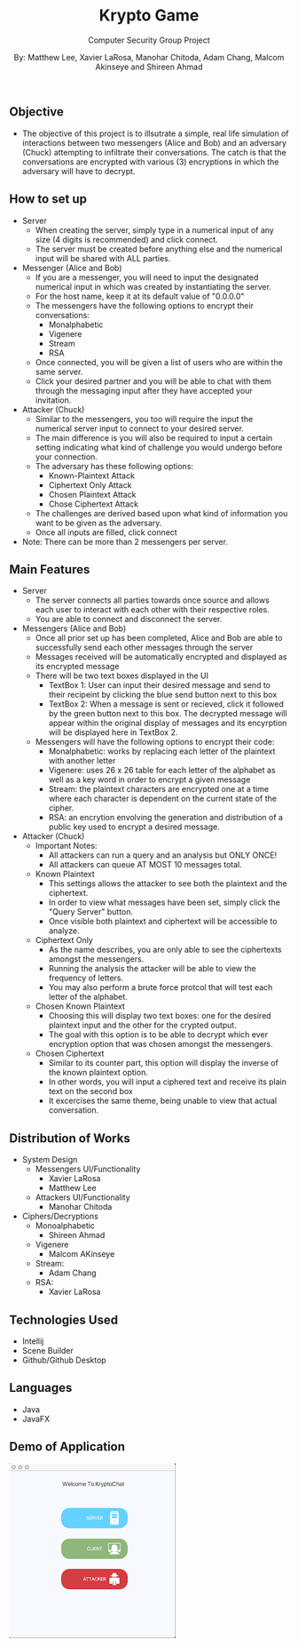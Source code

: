 <h1 align="center">Krypto Game</h1>
<p align="center">Computer Security Group Project</p>
<p align="center">By: Matthew Lee, Xavier LaRosa, Manohar Chitoda, Adam Chang, Malcom Akinseye and Shireen Ahmad</p>
<br>

## Objective

- The objective of this project is to illsutrate a simple, real life simulation of interactions between two messengers (Alice and Bob)
and an adversary (Chuck) attempting to infiltrate their conversations. The catch is that the conversations are encrypted with various (3) encryptions in which the adversary will have to decrypt.

## How to set up
- Server
  - When creating the server, simply type in a numerical input of any size (4 digits is recommended) and click connect.
  - The server must be created before anything else and the numerical input will be shared with ALL parties.
- Messenger (Alice and Bob)
  - If you are a messenger, you will need to input the designated numerical input in which was created by instantiating the server.
  - For the host name, keep it at its default value of "0.0.0.0"
  - The messengers have the following options to encrypt their conversations: 
    - Monalphabetic
    - Vigenere
    - Stream
    - RSA
  - Once connected, you will be given a list of users who are within the same server.
  - Click your desired partner and you will be able to chat with them through the messaging input after they have accepted your   invitation. 
- Attacker (Chuck)
  - Similar to the messengers, you too will require the input the numerical server input to connect to your desired server.
  - The main difference is you will also be required to input a certain setting indicating what kind of challenge you would undergo
  before your connection. 
  - The adversary has these following options:
    - Known-Plaintext Attack
    - Ciphertext Only Attack
    - Chosen Plaintext Attack
    - Chose Ciphertext Attack
  - The challenges are derived based upon what kind of information you want to be given as the adversary.
  - Once all inputs are filled, click connect
- Note: There can be more than 2 messengers per server.
  
## Main Features
- Server
  - The server connects all parties towards once source and allows each user to interact with each other with their respective roles.
  - You are able to connect and disconnect the server.
- Messengers (Alice and Bob)
  - Once all prior set up has been completed, Alice and Bob are able to successfully send each other messages through the server
  - Messages received will be automatically encrypted and displayed as its encrypted message
  - There will be two text boxes displayed in the UI
    - TextBox 1: User can input their desired message and send to their recipeint by clicking the blue send button next to this box
    - TextBox 2: When a message is sent or recieved, click it followed by the green button next to this box. The decrypted message will appear within the original display of messages and its encyrption will be displayed here in TextBox 2.
  - Messengers will have the following options to encrypt their code:
    - Monalphabetic: works by replacing each letter of the plaintext with another letter
    - Vigenere: uses 26 x 26 table for each letter of the alphabet as well as a key word in order to encrypt a given message 
    - Stream: the plaintext characters are encrypted one at a time where each character is dependent on the current state of the cipher.
    - RSA: an encrytion envolving the generation and distribution of a public key used to encrypt a desired message. 
- Attacker (Chuck)
  - Important Notes: 
    - All attackers can run a query and an analysis but ONLY ONCE!
    - All attackers can queue AT MOST 10 messages total.
  - Known Plaintext
    - This settings allows the attacker to see both the plaintext and the ciphertext.
    - In order to view what messages have been set, simply click the "Query Server" button.
    - Once visible both plaintext and ciphertext will be accessible to analyze. 
  - Ciphertext Only
    - As the name describes, you are only able to see the ciphertexts amongst the messengers.
    - Running the analysis the attacker will be able to view the frequency of letters.
    - You may also perform a brute force protcol that will test each letter of the alphabet. 
  - Chosen Known Plaintext
    - Choosing this will display two text boxes: one for the desired plaintext input and the other for the crypted output. 
    - The goal with this option is to be able to decrypt which ever encryption option that was chosen amongst the messengers.
  - Chosen Ciphertext
    - Similar to its counter part, this option will display the inverse of the known plaintext option.
    - In other words, you will input a ciphered text and receive its plain text on the second box
    - It excercises the same theme, being unable to view that actual conversation.
## Distribution of Works
- System Design
  - Messengers UI/Functionality
    - Xavier LaRosa
    - Matthew Lee
  - Attackers UI/Functionality
    - Manohar Chitoda
- Ciphers/Decryptions
  - Monoalphabetic
    - Shireen Ahmad
  - Vigenere
    - Malcom AKinseye
  - Stream:
    - Adam Chang
  - RSA: 
    - Xavier LaRosa
## Technologies Used
- Intellij
- Scene Builder
- Github/Github Desktop
## Languages
- Java
- JavaFX

## Demo of Application
[![Krypto Chat](https://github.com/KryptoComputerDudesMinusAdam/KryptoGame/blob/master/KryptoChat/application.png)](https://www.youtube.com/watch?v=SQIbeAk-bFA "Application")

